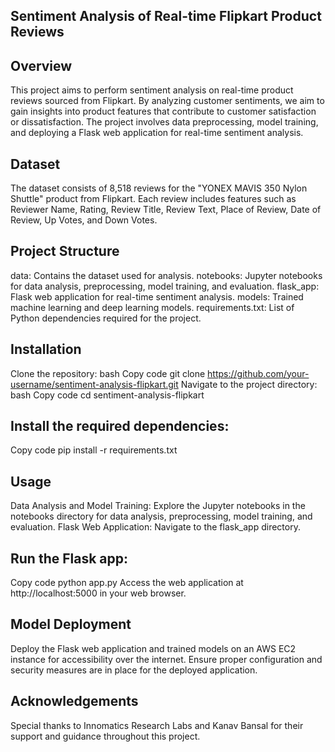 ## Sentiment Analysis of Real-time Flipkart Product Reviews
## Overview
This project aims to perform sentiment analysis on real-time product reviews sourced from Flipkart. By analyzing customer sentiments, we aim to gain insights into product features that contribute to customer satisfaction or dissatisfaction. The project involves data preprocessing, model training, and deploying a Flask web application for real-time sentiment analysis.

## Dataset
The dataset consists of 8,518 reviews for the "YONEX MAVIS 350 Nylon Shuttle" product from Flipkart. Each review includes features such as Reviewer Name, Rating, Review Title, Review Text, Place of Review, Date of Review, Up Votes, and Down Votes.

## Project Structure
data: Contains the dataset used for analysis.
notebooks: Jupyter notebooks for data analysis, preprocessing, model training, and evaluation.
flask_app: Flask web application for real-time sentiment analysis.
models: Trained machine learning and deep learning models.
requirements.txt: List of Python dependencies required for the project.
## Installation
Clone the repository:
bash
Copy code
git clone https://github.com/your-username/sentiment-analysis-flipkart.git
Navigate to the project directory:
bash
Copy code
cd sentiment-analysis-flipkart
## Install the required dependencies:
Copy code
pip install -r requirements.txt
## Usage
Data Analysis and Model Training:
Explore the Jupyter notebooks in the notebooks directory for data analysis, preprocessing, model training, and evaluation.
Flask Web Application:
Navigate to the flask_app directory.
## Run the Flask app:
Copy code
python app.py
Access the web application at http://localhost:5000 in your web browser.
## Model Deployment
Deploy the Flask web application and trained models on an AWS EC2 instance for accessibility over the internet.
Ensure proper configuration and security measures are in place for the deployed application.
## Acknowledgements
Special thanks to Innomatics Research Labs and Kanav Bansal for their support and guidance throughout this project.

